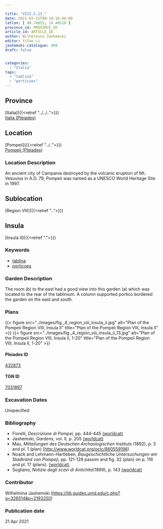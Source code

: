 ```yaml
---

title: "VIII.2.13."
date: 2021-03-22T00:10:10-04:00
latlon: [ 40.74855, 14.48520 ]
province_id: PROVINCE_ID
article_id: ARTICLE_ID
author: Wilhelmina Jashemski
editor: Yifan Li
jashemski-catalogue: 409
draft: false


categories:
  - "Italia"
tags:
  - "tablina"
  - "porticoes"
---
```


## Province
[Italia]({{<relref "../../..">}}) \
[Italia (Pleiades)](https://pleiades.stoa.org/places/1052)

## Location
[Pompeii]({{<relref "../..">}}) \
[Pompeii (Pleiades)](https://pleiades.stoa.org/places/433032)


### Location Description
An ancient city of Campania destroyed by the volcanic eruption of Mt. Vesuvius in A.D. 79, Pompeii was named as a UNESCO World Heritage Site in 1997.

## Sublocation
[Region VIII]({{<relref "..">}})

## Insula
[Insula II]({{<relref ".">}})


### Keywords
 - [tablina](http://vocab.getty.edu/page/aat/300004180)
 - [porticoes](http://vocab.getty.edu/page/aat/300004145)


### Garden Description
The room (b) to the east had a good view into this garden (a) which was located to the rear of the tablinium. A column supported portico bordered the garden on the east and south.

### Plans
{{< figure src="../images/fig._4_region_viii_insula_ii.jpg" alt="Plan of the Pompeii Region VIII, Insula II" title="Plan of the Pompeii Region VIII, Insula II" >}}
{{< figure src="../images/fig._4_region_viii_insula_ii_13.jpg" alt="Plan of the Pompeii Region VIII, Insula II, 1-20" title="Plan of the Pompeii Region VIII, Insula II, 1-20" >}}

#### Pleiades ID
[432873](https://pleiades.stoa.org/places/538911200)

#### TGN ID
[7031897](http://vocab.getty.edu/page/tgn/2053030)



###  Excavation Dates
Unspecified

### Bibliography
* Fiorelli, *Descrizione di Pompei*, pp. 444-445 [(worldcat)](http://www.worldcat.org/oclc/908272023)
* Jashemski, *Gardens*, vol. II, p. 205 [(worldcat)](http://www.worldcat.org/oclc/1113367431)
* Mau, *Mitteilungen des Deutschen Archaologischen Instituts* (1892), p. 3 and pl. 1 (plan) [http://www.worldcat.org/oclc/860559196)
* Noack and Lehmann-Hartleben, *Baugeschichtliche Untersuchungen am Stadtrand von Pompeji*, pp. 121-128 passim and fig. 32 (plan) on p. 116 and pl. 17 (plans). [(worldcat)](http://www.worldcat.org/oclc/876087879)
* Sogliano, *Notizie degli scavi di Antichita*(1899), p. 143 [(worldcat)](http://www.worldcat.org/oclc/46875519)


### Contributor
Wilhelmina Jashemski (https://lib.guides.umd.edu/c.php?g=326514&p=2193250)

### Publication date

21 Apr 2021
